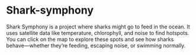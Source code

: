 # Shark-symphony
Shark Symphony is a project where sharks might go to feed in the ocean. It uses satellite data like temperature, chlorophyll, and noise to find hotspots. You can click on the map to explore these spots and see how sharks behave—whether they’re feeding, escaping noise, or swimming normally.
